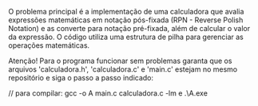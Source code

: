 O problema principal é a implementação de uma calculadora que avalia expressões matemáticas em notação pós-fixada (RPN - Reverse Polish Notation) e as converte para notação pré-fixada, além de calcular o valor da expressão. O código utiliza uma estrutura de pilha para gerenciar as operações matemáticas.

Atenção! Para o programa funcionar sem problemas garanta que os arquivos 'calculadora.h', 'calculadora.c' e 'main.c' estejam no mesmo repositório e siga o passo a passo indicado: 

// para compilar: gcc -o A main.c calculadora.c -lm         e  .\A.exe
